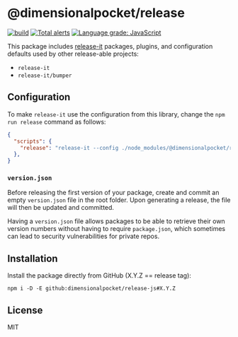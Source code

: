 # @dimensionalpocket/release

[![build](https://github.com/dimensionalpocket/release-js/actions/workflows/node.js.yml/badge.svg)](https://github.com/dimensionalpocket/release-js/actions/workflows/node.js.yml) [![Total alerts](https://img.shields.io/lgtm/alerts/g/dimensionalpocket/release-js.svg)](https://lgtm.com/projects/g/dimensionalpocket/release-js/alerts/) [![Language grade: JavaScript](https://img.shields.io/lgtm/grade/javascript/g/dimensionalpocket/release-js.svg)](https://lgtm.com/projects/g/dimensionalpocket/release-js/context:javascript)

This package includes [release-it](https://github.com/release-it/release-it) packages, plugins, and configuration defaults used by other release-able projects:

* `release-it`
* `release-it/bumper`

## Configuration

To make `release-it` use the configuration from this library, change the `npm run release` command as follows:

```json
{
  "scripts": {
    "release": "release-it --config ./node_modules/@dimensionalpocket/release/config/default.cjs"
  },
}
```

### `version.json`

Before releasing the first version of your package, create and commit an empty `version.json` file in the root folder. Upon generating a release, the file will then be updated and committed.

Having a `version.json` file allows packages to be able to retrieve their own version numbers without having to require `package.json`, which sometimes can lead to security vulnerabilities for private repos.

## Installation

Install the package directly from GitHub (X.Y.Z == release tag):

```shell
npm i -D -E github:dimensionalpocket/release-js#X.Y.Z
```

## License

MIT
